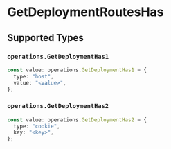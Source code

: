 # GetDeploymentRoutesHas


## Supported Types

### `operations.GetDeploymentHas1`

```typescript
const value: operations.GetDeploymentHas1 = {
  type: "host",
  value: "<value>",
};
```

### `operations.GetDeploymentHas2`

```typescript
const value: operations.GetDeploymentHas2 = {
  type: "cookie",
  key: "<key>",
};
```

